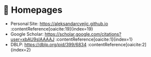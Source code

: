 # 📎 Homepages  
- Personal Site: <https://aleksandarcvejic.github.io> :contentReference[oaicite:19]{index=19}  
- Google Scholar: <https://scholar.google.com/citations?user=xbAU9sIAAAAJ> :contentReference[oaicite:1]{index=1}  
- DBLP: <https://dblp.org/pid/399/6834> :contentReference[oaicite:2]{index=2}
